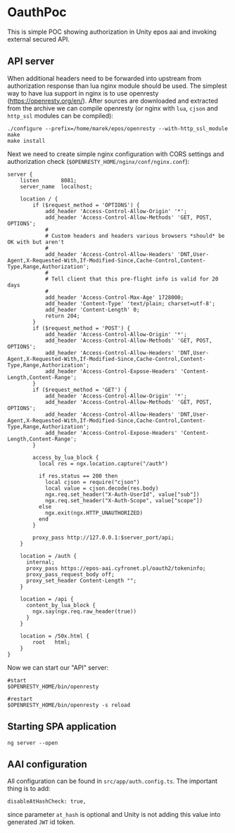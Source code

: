 # OauthPoc

This is simple POC showing authorization in Unity epos aai and invoking external
secured API.

## API server

When additional headers need to be forwarded into upstream from
authorization response than lua nginx module should be used.
The simplest way to have lua support in nginx is to use openresty
(https://openresty.org/en/). After sources are downloaded and extracted
from the archive we can compile openresty (or nginx with `lua`, `cjson`
and `http_ssl` modules can be compiled):

```
./configure --prefix=/home/marek/epos/openresty --with-http_ssl_module
make
make install
```

Next we need to create simple nginx configuration with CORS settings and
authorization check (`$OPENRESTY_HOME/nginx/conf/nginx.conf`):

```
server {
    listen       8081;
    server_name  localhost;

    location / {
        if ($request_method = 'OPTIONS') {
            add_header 'Access-Control-Allow-Origin' '*';
            add_header 'Access-Control-Allow-Methods' 'GET, POST, OPTIONS';
            #
            # Custom headers and headers various browsers *should* be OK with but aren't
            #
            add_header 'Access-Control-Allow-Headers' 'DNT,User-Agent,X-Requested-With,If-Modified-Since,Cache-Control,Content-Type,Range,Authorization';
            #
            # Tell client that this pre-flight info is valid for 20 days
            #
            add_header 'Access-Control-Max-Age' 1728000;
            add_header 'Content-Type' 'text/plain; charset=utf-8';
            add_header 'Content-Length' 0;
            return 204;
        }
        if ($request_method = 'POST') {
            add_header 'Access-Control-Allow-Origin' '*';
            add_header 'Access-Control-Allow-Methods' 'GET, POST, OPTIONS';
            add_header 'Access-Control-Allow-Headers' 'DNT,User-Agent,X-Requested-With,If-Modified-Since,Cache-Control,Content-Type,Range,Authorization';
            add_header 'Access-Control-Expose-Headers' 'Content-Length,Content-Range';
        }
        if ($request_method = 'GET') {
            add_header 'Access-Control-Allow-Origin' '*';
            add_header 'Access-Control-Allow-Methods' 'GET, POST, OPTIONS';
            add_header 'Access-Control-Allow-Headers' 'DNT,User-Agent,X-Requested-With,If-Modified-Since,Cache-Control,Content-Type,Range,Authorization';
            add_header 'Access-Control-Expose-Headers' 'Content-Length,Content-Range';
        }

        access_by_lua_block {
          local res = ngx.location.capture("/auth")

          if res.status == 200 then
            local cjson = require("cjson")
            local value = cjson.decode(res.body)
            ngx.req.set_header("X-Auth-UserId", value["sub"])
            ngx.req.set_header("X-Auth-Scope", value["scope"])
          else
            ngx.exit(ngx.HTTP_UNAUTHORIZED)
          end
        }

        proxy_pass http://127.0.0.1:$server_port/api;
    }

    location = /auth {
      internal;
      proxy_pass https://epos-aai.cyfronet.pl/oauth2/tokeninfo;
      proxy_pass_request_body off;
      proxy_set_header Content-Length "";
    }

    location = /api {
      content_by_lua_block {
        ngx.say(ngx.req.raw_header(true))
      }
    }

    location = /50x.html {
        root   html;
    }
}
```

Now we can start our "API" server:

```
#start
$OPENRESTY_HOME/bin/openresty

#restart
$OPENRESTY_HOME/bin/openresty -s reload
```

## Starting SPA application

```
ng server --open
```

## AAI configuration

All configuration can be found in `src/app/auth.config.ts`. The important thing
is to add:

```
disableAtHashCheck: true,
```

since parameter `at_hash` is optional and Unity is not adding this value into
generated `JWT` id token.

